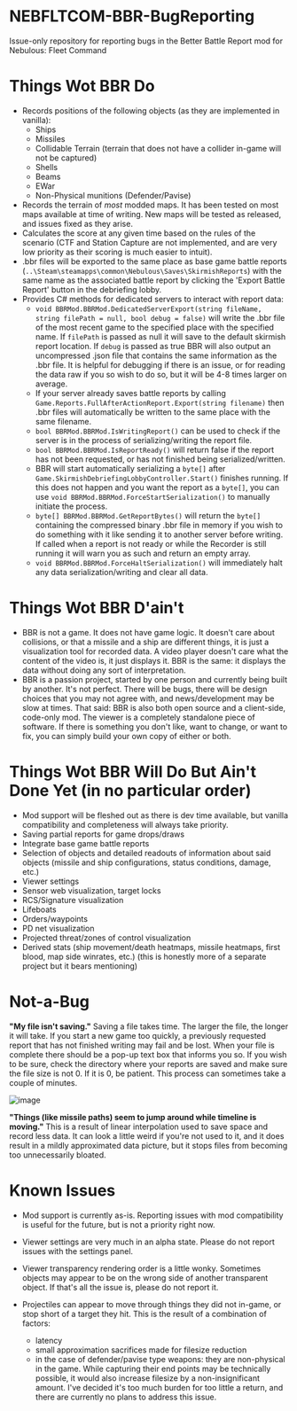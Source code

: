 # NEBFLTCOM-BBR-BugReporting
Issue-only repository for reporting bugs in the Better Battle Report mod for Nebulous: Fleet Command

# Things Wot BBR Do
  - Records positions of the following objects (as they are implemented in vanilla):
    - Ships
    - Missiles
    - Collidable Terrain (terrain that does not have a collider in-game will not be captured)
    - Shells
    - Beams
    - EWar
    - Non-Physical munitions (Defender/Pavise)
  - Records the terrain of *most* modded maps. It has been tested on most maps available at time of writing. New maps will be tested as released, and issues fixed as they arise.
  - Calculates the score at any given time based on the rules of the scenario (CTF and Station Capture are not implemented, and are very low priority as their scoring is much easier to intuit).
  - .bbr files will be exported to the same place as base game battle reports (`..\Steam\steamapps\common\Nebulous\Saves\SkirmishReports`) with the same name as the associated battle report by clicking the 'Export Battle Report' button in the debriefing lobby.
  - Provides C# methods for dedicated servers to interact with report data:
    - `void BBRMod.BBRMod.DedicatedServerExport(string fileName, string filePath = null, bool debug = false)` will write the .bbr file of the most recent game to the specified place with the specified name. If `filePath` is passed as null it will save to the default skirmish report location. If `debug` is passed as true BBR will also output an uncompressed .json file that contains the same information as the .bbr file. It is helpful for debugging if there is an issue, or for reading the data raw if you so wish to do so, but it will be 4-8 times larger on average.
    - If your server already saves battle reports by calling `Game.Reports.FullAfterActionReport.Export(string filename)` then .bbr files will automatically be written to the same place with the same filename.
    - `bool BBRMod.BBRMod.IsWritingReport()` can be used to check if the server is in the process of serializing/writing the report file. 
    - `bool BBRMod.BBRMod.IsReportReady()` will return false if the report has not been requested, or has not finished being serialized/written. 
    - BBR will start automatically serializing a `byte[]` after `Game.SkirmishDebriefingLobbyController.Start()` finishes running. If this does not happen and you want the report as a `byte[]`, you can use `void BBRMod.BBRMod.ForceStartSerialization()` to manually initiate the process.
    - `byte[] BBRMod.BBRMod.GetReportBytes()` will return the `byte[]` containing the compressed binary .bbr file in memory if you wish to do something with it like sending it to another server before writing. If called when a report is not ready or while the Recorder is still running it will warn you as such and return an empty array.
    - `void BBRMod.BBRMod.ForceHaltSerialization()` will immediately halt any data serialization/writing and clear all data.

# Things Wot BBR D'ain't
  - BBR is not a game. It does not have game logic. It doesn't care about collisions, or that a missile and a ship are different things, it is just a visualization tool for recorded data. A video player doesn't care what the content of the video is, it just displays it. BBR is the same: it displays the data without doing any sort of interpretation.
  - BBR is a passion project, started by one person and currently being built by another. It's not perfect. There will be bugs, there will be design choices that you may not agree with, and news/development may be slow at times. That said: BBR is also both open source and a client-side, code-only mod. The viewer is a completely standalone piece of software. If there is something you don't like, want to change, or want to fix, you can simply build your own copy of either or both.

# Things Wot BBR Will Do But Ain't Done Yet (in no particular order)
  - Mod support will be fleshed out as there is dev time available, but vanilla compatibility and completeness will always take priority.
  - Saving partial reports for game drops/draws
  - Integrate base game battle reports
  - Selection of objects and detailed readouts of information about said objects (missile and ship configurations, status conditions, damage, etc.)
  - Viewer settings
  - Sensor web visualization, target locks
  - RCS/Signature visualization
  - Lifeboats
  - Orders/waypoints
  - PD net visualization
  - Projected threat/zones of control visualization
  - Derived stats (ship movement/death heatmaps, missile heatmaps, first blood, map side winrates, etc.) (this is honestly more of a separate project but it bears mentioning)

# Not-a-Bug
**"My file isn't saving."** Saving a file takes time. The larger the file, the longer it will take. If you start a new game too quickly, a previously requested report that has not finished writing may fail and be lost. When your file is complete there should be a pop-up text box that informs you so. If you wish to be sure, check the directory where your reports are saved and make sure the file size is not 0. If it is 0, be patient. This process can sometimes take a couple of minutes.

![image](https://github.com/ShadowLotus232/NEBFLTCOM-BBR-BugReporting/assets/34362934/c428df69-2815-4d76-b75b-afd91589c922)

**"Things (like missile paths) seem to jump around while timeline is moving."** This is a result of linear interpolation used to save space and record less data. It can look a little weird if you're not used to it, and it does result in a mildly approximated data picture, but it stops files from becoming too unnecessarily bloated.

# Known Issues
  - Mod support is currently as-is. Reporting issues with mod compatibility is useful for the future, but is not a priority right now.

  - Viewer settings are very much in an alpha state. Please do not report issues with the settings panel.

  - Viewer transparency rendering order is a little wonky. Sometimes objects may appear to be on the wrong side of another transparent object. If that's all the issue is, please do not report it.

  - Projectiles can appear to move through things they did not in-game, or stop short of a target they hit. This is the result of a combination of factors:
    - latency
    - small approximation sacrifices made for filesize reduction
    - in the case of defender/pavise type weapons: they are non-physical in the game. While capturing their end points may be technically possible, it would also increase filesize by a non-insignificant amount. I've decided it's too much burden for too little a return, and there are currently no plans to address this issue.
